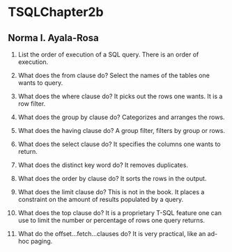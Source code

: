 ﻿# TSQLChapter2b

## Norma I. Ayala-Rosa

1. List the order of execution of a SQL query.
There is an order of execution.

2. What does the from clause do?
Select the names of the tables one wants to query.

3. What does the where clause do?
It picks out the rows one wants.  It is a row filter.

4. What does the group by clause do?
Categorizes and arranges the rows.

5. What does the having clause do?
A group filter, filters by group or rows.

6. What does the select clause do?
It specifies the columns one wants to return.

7. What does the distinct key word do?
It removes duplicates.

8. What does the order by clause do?
It sorts the rows in the output.

9. What does the limit clause do?  This is not in the book.
It places a constraint on the amount of results populated by a query.

10. What does the top clause do?
It is a proprietary T-SQL feature one can use to limit the number or percentage of rows one query returns.

11. What do the offset…fetch…clauses do?
It is very practical, like an ad-hoc paging.